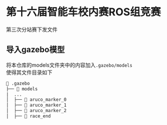 # 第十六届智能车校内赛ROS组竞赛

第三次分站赛下发文件

## 导入gazebo模型

将本仓库的models文件夹中的内容加入`.gazebo/models`  
使得其文件目录如下

```txt
 .gazebo
├──  models
|  ...
│  ├──  aruco_marker_0
│  ├──  aruco_marker_1
│  ├──  aruco_marker_2
│  ├──  race_end

```

